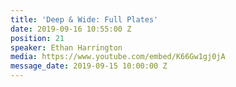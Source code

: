 ```yaml
---
title: 'Deep & Wide: Full Plates'
date: 2019-09-16 10:55:00 Z
position: 21
speaker: Ethan Harrington
media: https://www.youtube.com/embed/K66Gw1gj0jA
message_date: 2019-09-15 10:00:00 Z
---
```



